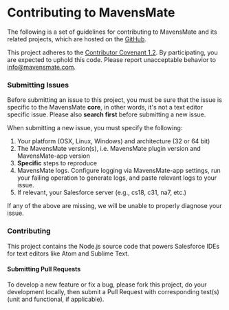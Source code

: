 # Contributing to MavensMate

The following is a set of guidelines for contributing to MavensMate and its related projects,
which are hosted on the [GitHub](https://github.com/search?q=user%3Ajoeferraro+mavensmate).

This project adheres to the [Contributor Covenant 1.2](http://contributor-covenant.org/version/1/2/0).
By participating, you are expected to uphold this code. Please report unacceptable behavior to [info@mavensmate.com](mailto:info@mavensmate.com).

### Submitting Issues

Before submitting an issue to this project, you must be sure that the issue is specific to the MavensMate **core**, in other words, it's not a text editor specific issue. Please also **search first** before submitting a new issue.

When submitting a new issue, you must specify the following:

1. Your platform (OSX, Linux, Windows) and architecture (32 or 64 bit)
2. The MavensMate version(s), i.e. MavensMate plugin version and MavensMate-app version
3. **Specific** steps to reproduce
4. MavensMate logs. Configure logging via MavensMate-app settings, run your failing operation to generate logs, and paste relevant logs to your issue.
5. If relevant, your Salesforce server (e.g., cs18, c31, na7, etc.)

If any of the above are missing, we will be unable to properly diagnose your issue.

### Contributing

This project contains the Node.js source code that powers Salesforce IDEs for text editors like Atom and Sublime Text. 

#### Submitting Pull Requests

To develop a new feature or fix a bug, please fork this project, do your development locally, then submit a Pull Request with corresponding test(s) (unit and functional, if applicable).
